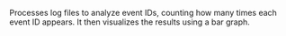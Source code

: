 Processes log files to analyze event IDs, counting how many times each event ID appears. It then visualizes the results using a bar graph.
